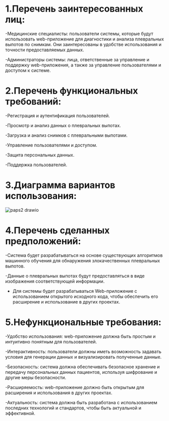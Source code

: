 # 1.Перечень заинтересованных лиц: 
-Медицинские специалисты: пользователи системы, которые будут использовать web-приложение для  диагностики и анализа плевральных выпотов по снимкам. Они заинтересованы в удобстве использования и точности предоставляемых данных.

-Администраторы системы: лица, ответственные за управление и поддержку web-приложения, а также за управление пользователями и доступом к системе.

# 2.Перечень функциональных требований:
-Регистрация и аутентификация пользователей.

-Просмотр и анализ данных о плевральных выпотах.

-Загрузка и анализ снимков с плевральными выпотами.

-Управление пользователями и доступом.

-Защита персональных данных.

-Поддержка пользователей.

# 3.Диаграмма вариантов использования:
![paps2 drawio](https://raw.githubusercontent.com/Vodyiara/pap_hse/main/Lab%20Work%20%E2%84%961/%D0%94%D0%B8%D0%B0%D0%B3%D1%80%D0%B0%D0%BC%D0%BC%D0%B0%20%D0%B2%D0%B0%D1%80%D0%B8%D0%B0%D0%BD%D1%82%D0%BE%D0%B2%20%D0%B8%D1%81%D0%BF%D0%BE%D0%BB%D1%8C%D0%B7%D0%BE%D0%B2%D0%B0%D0%BD%D0%B8%D1%8F.drawio.png)

# 4.Перечень сделанных предположений:
-Система будет разрабатываться на основе существующих алгоритмов машинного обучения для обнаружения злокачественных плевральных выпотов.

-Данные о плевральных выпотах будут предоставляться в виде изображения соответствующей информации.

- Для системы будет разрабатываться Web-приложение с использованием открытого исходного кода, чтобы обеспечить его расширение и использование в других проектах.

# 5.Нефункциональные требования:
-Удобство использования: web-приложение должна быть простым и интуитивно понятным для пользователей.

-Интерактивность: пользователи должны иметь возможность задавать условия для генерации данных и визуализировать полученные данные.

-Безопасность: система должна обеспечивать безопасное хранение и передачу персональных данных пациентов, используя шифрование и другие меры безопасности.

-Расширяемость: web-приложение должно быть открытым для расширения и использования в других проектах.

-Актуальность: система должна быть разработана с использованием последних технологий и стандартов, чтобы быть актуальной и эффективной.
